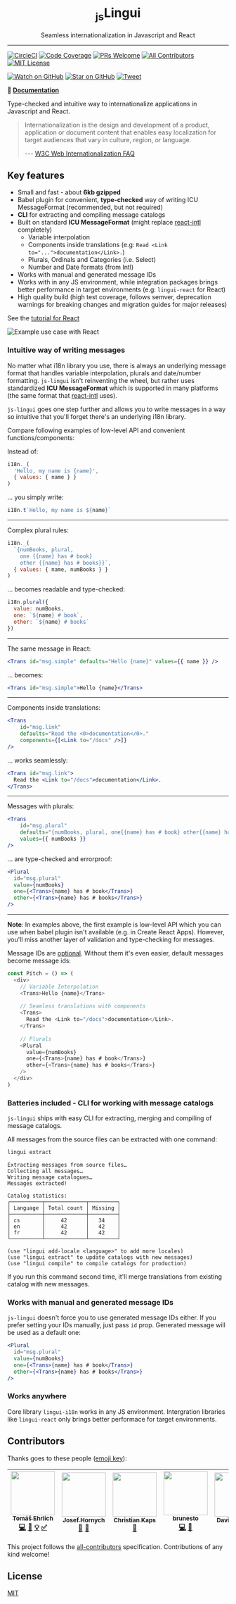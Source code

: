 <div align="center">
<h1><sub>js</sub>Lingui</h1>

Seamless internationalization in Javascript and React
</div>

<hr />

[![CircleCI][Badge-CI]][CI] 
[![Code Coverage][Badge-Coverage]][Coverage]
[![PRs Welcome][Badge-PRWelcome]][PRWelcome]
[![All Contributors](https://img.shields.io/badge/all_contributors-5-blue.svg?style=flat-square)](#contributors)
[![MIT License][Badge-License]][LICENSE]

[![Watch on GitHub][Badge-Watch]][Watch]
[![Star on GitHub][Badge-Stars]][Star]
[![Tweet][Badge-Twitter]][Twitter]

**📖 [Documentation][Documentation]**

Type-checked and intuitive way to internationalize applications in Javascript 
and React.

> Internationalization is the design and development of a product, application or document content that enables easy localization for target audiences that vary in culture, region, or language.
>
> --- [ W3C Web Internationalization FAQ](https://www.w3.org/International/questions/qa-i18n)

## Key features

- Small and fast - about **6kb gzipped**
- Babel plugin for convenient, **type-checked** way of writing ICU MessageFormat (recommended, but not required)
- **CLI** for extracting and compiling message catalogs
- Built on standard **ICU MessageFormat** (might replace [react-intl][ReactIntl] completely)
  - Variable interpolation
  - Components inside translations (e.g: `Read <Link to="...">documentation</Link>.`)
  - Plurals, Ordinals and Categories (i.e. Select)
  - Number and Date formats (from Intl)
- Works with manual and generated message IDs
- Works with in any JS environment, while integration packages brings better performance in target environments (e.g: `lingui-react` for React)
- High quality build (high test coverage, follows semver, deprecation warnings for breaking changes and migration guides for major releases)

See the [tutorial for React][TutorialReact]

![Example use case with React](https://lingui.gitbooks.io/js/assets/lingui-pitch.png)

### Intuitive way of writing messages

No matter what i18n library you use, there is always an underlying message
format that handles variable interpolation, plurals and date/number formatting. 
`js-lingui` isn't reinventing the wheel, but rather uses standardized 
**ICU MessageFormat** which is supported in many platforms (the same format
that [react-intl][ReactIntl] uses).

`js-lingui` goes one step further and allows you to write messages in a way
so intuitive that you'll forget there's an underlying i18n library. 

Compare following examples of low-level API and convenient functions/components: 

Instead of:

```js
i18n._(
  'Hello, my name is {name}', 
  { values: { name } }
)
```

… you simply write:

```js
i18n.t`Hello, my name is ${name}`
```

---

Complex plural rules:

```js
i18n._(
  `{numBooks, plural, 
    one {{name} has # book} 
    other {{name} has # books}}`, 
  { values: { name, numBooks } }
)
```

… becomes readable and type-checked:

```js
i18n.plural({ 
  value: numBooks, 
  one: `${name} # book`, 
  other: `${name} # books`
})
```

---

The same message in React:

```jsx
<Trans id="msg.simple" defaults="Hello {name}" values={{ name }} />
```

… becomes:

```jsx
<Trans id="msg.simple">Hello {name}</Trans>
````

---

Components inside translations:

```jsx 
<Trans 
    id="msg.link" 
    defaults="Read the <0>documentation</0>."
    components={[<Link to="/docs" />]}
/>
```

… works seamlessly:

```jsx
<Trans id="msg.link">
  Read the <Link to="/docs">documentation</Link>.
</Trans>
```

---

Messages with plurals:

```jsx
<Trans 
    id="msg.plural" 
    defaults="{numBooks, plural, one{{name} has # book} other{{name} has # books}}"
    values={{ numBooks }}
/>
```

… are type-checked and errorproof:

```jsx
<Plural 
  id="msg.plural"
  value={numBooks}
  one={<Trans>{name} has # book</Trans>}
  other={<Trans>{name} has # books</Trans>}
/>
```

---

**Note**: In examples above, the first example is low-level API which you can use
when babel plugin isn't available (e.g. in Create React Apps). However, you'll
miss another layer of validation and type-checking for messages.

Message IDs are [optional](#works-with-manual-and-generated-message-ids). 
Without them it's even easier, default messages become message ids:

```js
const Pitch = () => (
  <div>
    // Variable Interpolation
    <Trans>Hello {name}</Trans>
    
    // Seamless translations with components
    <Trans>
      Read the <Link to="/docs">documentation</Link>.
    </Trans>
    
    // Plurals
    <Plural 
      value={numBooks}
      one={<Trans>{name} has # book</Trans>}
      other={<Trans>{name} has # books</Trans>}
    />
  </div>
)
```

### Batteries included - CLI for working with message catalogs

`js-lingui` ships with easy CLI for extracting, merging and compiling of
message catalogs.

All messages from the source files can be extracted with one command:

```bash
lingui extract
```

```
Extracting messages from source files…
Collecting all messages…
Writing message catalogues…
Messages extracted!

Catalog statistics:
┌──────────┬─────────────┬─────────┐
│ Language │ Total count │ Missing │
├──────────┼─────────────┼─────────┤
│ cs       │     42      │   34    │
│ en       │     42      │   42    │
│ fr       │     42      │   42    │
└──────────┴─────────────┴─────────┘

(use "lingui add-locale <language>" to add more locales)
(use "lingui extract" to update catalogs with new messages)
(use "lingui compile" to compile catalogs for production)
```

If you run this command second time, it'll merge translations from existing
catalog with new messages.

### Works with manual and generated message IDs

`js-lingui` doesn't force you to use generated message IDs either. If you prefer
setting your IDs manually, just pass `id` prop. Generated message will be used
as a default one:

```jsx
<Plural 
  id="msg.plural"
  value={numBooks}
  one={<Trans>{name} has # book</Trans>}
  other={<Trans>{name} has # books</Trans>}
/>
```

### Works anywhere

Core library `lingui-i18n` works in any JS environment. Intergration libraries
like `lingui-react` only brings better performace for target environments.

## Contributors

Thanks goes to these people ([emoji key][emojis]):

<!-- ALL-CONTRIBUTORS-LIST:START - Do not remove or modify this section -->
| [<img src="https://avatars1.githubusercontent.com/u/827862?v=3" width="100px;"/><br /><sub>Tomáš Ehrlich</sub>](http://www.tomasehrlich.cz)<br />[💻](https://github.com/lingui/js-lingui/commits?author=tricoder42 "Code") [📖](https://github.com/lingui/js-lingui/commits?author=tricoder42 "Documentation") [💡](#example-tricoder42 "Examples") [✅](#tutorial-tricoder42 "Tutorials") | [<img src="https://avatars1.githubusercontent.com/u/3697116?v=3" width="100px;"/><br /><sub>Josef Hornych</sub>](https://github.com/Peping)<br />[📖](https://github.com/lingui/js-lingui/commits?author=Peping "Documentation") [🐛](https://github.com/lingui/js-lingui/issues?q=author%3APeping "Bug reports") | [<img src="https://avatars2.githubusercontent.com/u/307006?v=3" width="100px;"/><br /><sub>Christian Kaps</sub>](https://www.silhouette.rocks)<br />[🐛](https://github.com/lingui/js-lingui/issues?q=author%3Aakkie "Bug reports") | [<img src="https://avatars0.githubusercontent.com/u/2085291?v=3" width="100px;"/><br /><sub>brunesto</sub>](https://github.com/brunesto)<br />[💻](https://github.com/lingui/js-lingui/commits?author=brunesto "Code") [🐛](https://github.com/lingui/js-lingui/issues?q=author%3Abrunesto "Bug reports") | [<img src="https://avatars0.githubusercontent.com/u/614768?v=3" width="100px;"/><br /><sub>David Furlong</sub>](https://davidfurlong.github.io/)<br />[💬](#question-davidfurlong "Answering Questions") |
| :---: | :---: | :---: | :---: | :---: |
<!-- ALL-CONTRIBUTORS-LIST:END -->

This project follows the [all-contributors][all-contributors] specification.
Contributions of any kind welcome!

## License

[MIT][License]

[ReactIntl]: https://github.com/yahoo/react-intl
[Documentation]: https://lingui.gitbooks.io/js/
[TutorialReact]: https://lingui.gitbooks.io/js/tutorials/react.html

[emojis]: https://github.com/kentcdodds/all-contributors#emoji-key
[all-contributors]: https://github.com/kentcdodds/all-contributors

[Badge-CI]: https://img.shields.io/circleci/project/github/lingui/js-lingui/master.svg
[Badge-Coverage]: https://img.shields.io/codecov/c/github/lingui/js-lingui/master.svg
[Badge-License]: https://img.shields.io/github/license/lingui/js-lingui.svg
[Badge-Watch]: https://img.shields.io/github/watchers/lingui/js-lingui.svg?style=social&label=Watch
[Badge-Stars]: https://img.shields.io/github/stars/lingui/js-lingui.svg?style=social&label=Stars
[Badge-Twitter]: https://img.shields.io/twitter/url/https/github.com/lingui/js-lingui.svg?style=social
[Badge-PRWelcome]: https://img.shields.io/badge/PRs-welcome-brightgreen.svg?style=flat-square

[CI]: https://circleci.com/gh/lingui/js-lingui/tree/master
[Coverage]: https://codecov.io/gh/lingui/js-lingui
[License]: https://github.com/lingui/js-lingui/blob/master/LICENSE.md
[Watch]: https://github.com/lingui/js-lingui/watchers
[Star]: https://github.com/lingui/js-lingui/stargazers
[Twitter]: https://twitter.com/intent/tweet?text=Check%20out%20js-lingui!%20https://github.com/lingui/js-lingui%20%F0%9F%91%8D
[PRWelcome]: http://makeapullrequest.com
